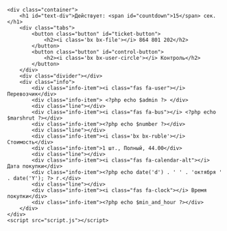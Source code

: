 <html>
<head>
    <link rel="stylesheet" href="https://cdnjs.cloudflare.com/ajax/libs/font-awesome/5.15.3/css/all.min.css">
    <link href='https://unpkg.com/boxicons@2.1.4/css/boxicons.min.css' rel='stylesheet'>
    <link rel="stylesheet" href="styles.css">
</head>
<body>

    <div class="container">
        <h1 id="text-div">Действует: <span id="countdown">15</span> сек.</h1>
        <div class="tabs">
            <button class="button" id="ticket-button">
                <h2><i class='bx bx-file'></i> 864 801 202</h2>
            </button>
            <button class="button" id="control-button">
                <h2><i class='bx bx-user-circle'></i> Контроль</h2>
            </button>
        </div>
        <div class="divider"></div>
        <div class="info">
            <div class="info-item"><i class="fas fa-user"></i> Перевозчик</div>
            <div class="info-item"> <?php echo $admin ?> </div>
            <div class="line"></div>
            <div class="info-item"><i class="fas fa-bus"></i> <?php echo $marshrut ?></div>
            <div class="info-item"><?php echo $number ?></div>
            <div class="line"></div>
            <div class="info-item"><i class='bx bx-ruble'></i> Стоимость</div>
            <div class="info-item">1 шт., Полный, 44.00</div>
            <div class="line"></div>
            <div class="info-item"><i class="fas fa-calendar-alt"></i> Дата покупки</div>
            <div class="info-item"><?php echo date('d') . ' ' . 'октября ' . date('Y'); ?> г.</div>
            <div class="line"></div>
            <div class="info-item"><i class="fas fa-clock"></i> Время покупки</div>
            <div class="info-item"><?php echo $min_and_hour ?></div>
        </div>
    </div>
    <script src="script.js"></script>
</body>
</html>

